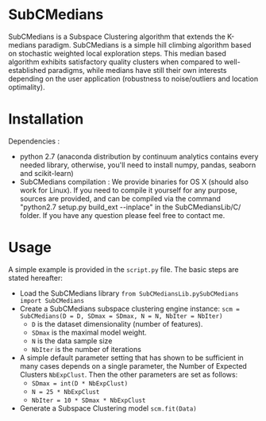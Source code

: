 # SubCMedians
SubCMedians is a Subspace Clustering algorithm that extends the K-medians paradigm.
SubCMedians is a simple hill climbing algorithm based on stochastic weighted local exploration steps.
This median based algorithm exhibits satisfactory quality clusters when compared to well-established paradigms, while medians have still their own interests depending on the user application (robustness to noise/outliers and location optimality).

# Installation
Dependencies :

+ python 2.7 (anaconda distribution by continuum analytics contains every needed library, otherwise, you'll need to install numpy, pandas, seaborn and scikit-learn)
+ SubCMedians compilation : We provide binaries for OS X (should also work for Linux). If you need to compile it yourself for any purpose, sources are provided, and can be compiled via the command "python2.7 setup.py build_ext --inplace" in the SubCMediansLib/C/ folder. If you have any question please feel free to contact me.

# Usage

A simple example is provided in the `script.py` file. The basic steps are stated hereafter:
+ Load the SubCMedians library `from SubCMediansLib.pySubCMedians import SubCMedians`
+ Create a SubCMedians subspace clustering engine instance: `scm = SubCMedians(D = D, SDmax = SDmax, N = N, NbIter = NbIter)`
	+ `D` is the dataset dimensionality (number of features).
	+ `SDmax` is the maximal model weight.
	+ `N` is the data sample size
	+ `NbIter` is the number of iterations
+ A simple default parameter setting that has shown to be sufficient in many cases depends on a single parameter, the Number of Expected Clusters `NbExpClust`. Then the other parameters are set as follows:	
	+ `SDmax = int(D * NbExpClust)`
	+ `N = 25 * NbExpClust`
	+ `NbIter = 10 * SDmax * NbExpClust`
+ Generate a Subspace Clustering model `scm.fit(Data)`